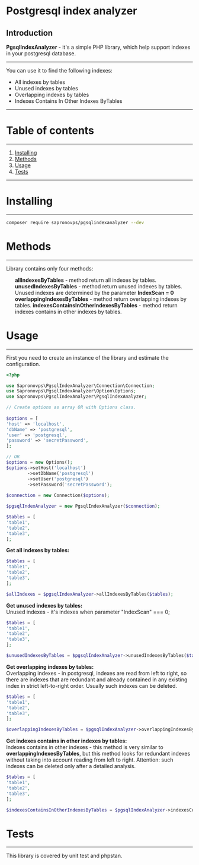 # Postgresql index analyzer

## Introduction
<b>PgsqlIndexAnalyzer</b> - it's a simple PHP library, which help support indexes in your postgresql database.
<hr>
You can use it to find the following indexes:
<ul>
<li>All indexes by tables</li>
<li>Unused indexes by tables</li>
<li>Overlapping indexes by tables</li>
<li>Indexes Contains In Other Indexes ByTables</li>
</ul>

<hr>

# Table of contents
-----
1. [Installing](#installing)
2. [Methods](#methods)
3. [Usage](#usage)
4. [Tests](#tests)
-----

# Installing
-----
```sh
composer require sapronovps/pgsqlindexanalyzer --dev
```

# Methods
-----

Library contains only four methods:

<ul>
<b><b></b>allIndexesByTables</b> - method return all indexes by tables.</li>
<b><b></b>unusedIndexesByTables</b> - method return unused indexes by tables. Unused indexes are determined by the parameter <b>IndexScan = 0</b> </li>
<b><b></b>overlappingIndexesByTables</b> - method return overlapping indexes by tables.</li>
<b><b></b>indexesContainsInOtherIndexesByTables</b> - method return indexes contains in other indexes by tables.</li>
</ul>

# Usage
-----

First you need to create an instance of the library and estimate the configuration.

```php
<?php

use Sapronovps\PgsqlIndexAnalyzer\Connection\Connection;
use Sapronovps\PgsqlIndexAnalyzer\Option\Options;
use Sapronovps\PgsqlIndexAnalyzer\PgsqlIndexAnalyzer;

// Create options as array OR with Options class.
 
$options = [
'host' => 'localhost',
'dbName' => 'postgresql',
'user' => 'postgresql',
'password' => 'secretPassword',
];

// OR 
$options = new Options();
$options->setHost('localhost')
        ->setDbName('postgresql')
        ->setUser('postgresql')
        ->setPassword('secretPassword');
        
$connection = new Connection($options);

$pgsqlIndexAnalyzer = new PgsqlIndexAnalyzer($connection);

$tables = [
'table1',
'table2',
'table3',
];
```

<b>Get all indexes by tables:</b>
```php
$tables = [
'table1',
'table2',
'table3',
];

$allIndexes = $pgsqlIndexAnalyzer->allIndexesByTables($tables);
```

<b>Get unused indexes by tables:</b>
<br>
Unused indexes - it's indexes when parameter "IndexScan" === 0;

```php
$tables = [
'table1',
'table2',
'table3',
];

$unusedIndexesByTables = $pgsqlIndexAnalyzer->unusedIndexesByTables($tables);
```

<b>Get overlapping indexes by tables:</b>
<br>
Overlapping indexes - in postgresql, indexes are read from left to right, so there are indexes that are redundant 
and already contained in any existing index in strict left-to-right order. Usually such indexes can be deleted.

```php
$tables = [
'table1',
'table2',
'table3',
];

$overlappingIndexesByTables = $pgsqlIndexAnalyzer->overlappingIndexesByTables($tables);
```

<b>Get indexes contains in other indexes by tables:</b>
<br>
Indexes contains in other indexes - this method is very similar to <b>overlappingIndexesByTables</b>, but this method
looks for redundant indexes without taking into account reading from left to right. Attention: such indexes can be deleted only
after a detailed analysis.

```php
$tables = [
'table1',
'table2',
'table3',
];

$indexesContainsInOtherIndexesByTables = $pgsqlIndexAnalyzer->indexesContainsInOtherIndexesByTables($tables);
```

# Tests
-----

This library is covered by unit test and phpstan.